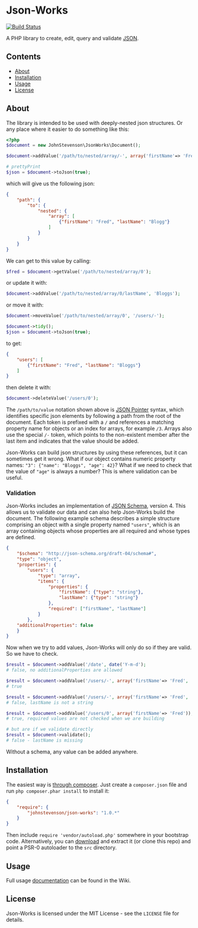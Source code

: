 Json-Works
==========

[![Build Status](https://travis-ci.org/johnstevenson/json-works.png?branch=master)](https://travis-ci.org/johnstevenson/json-works)

A PHP library to create, edit, query and validate [JSON](http://www.json.org/).

## Contents
* [About](#About)
* [Installation](#Installation)
* [Usage](#Usage)
* [License](#License)

<a name="About"></a>
## About

The library is intended to be used with deeply-nested json structures. Or any place where it easier to do something like this:

```php
<?php
$document = new JohnStevenson\JsonWorks\Document();

$document->addValue('/path/to/nested/array/-', array('firstName'=> 'Fred', 'lastName' => 'Blogg'));

# prettyPrint
$json = $document->toJson(true);
```

which will give us the following json:

```json
{
	"path": {
		"to": {
			"nested": {
				"array": [
					{"firstName": "Fred", "lastName": "Blogg"}
				]
			}
		}
	}
}
```

We can get to this value by calling:

```php
$fred = $document->getValue('/path/to/nested/array/0');
```

or update it with:

```php
$document->addValue('/path/to/nested/array/0/lastName', 'Bloggs');
```
or move it with:

```php
$document->moveValue('/path/to/nested/array/0', '/users/-');

$document->tidy();
$json = $document->toJson(true);
```

to get:

```json
{
	"users": [
		{"firstName": "Fred", "lastName": "Bloggs"}
	]
}
```

then delete it with:

```php
$document->deleteValue('/users/0');
```

The `/path/to/value` notation shown above is [JSON Pointer][pointer] syntax, which identifies specific json elements by following a path from the root of the document. Each token is prefixed with a `/` and references a matching property name for objects or an index for arrays, for example `/3`. Arrays also use the special `/-` token, which points to the non-existent member after the last item and indicates that the value should be added.

Json-Works can build json structures by using these references, but it can sometimes get it wrong. What if our object contains numeric property names: `"3": {"name": "Bloggs", "age": 42}`? What if we need to check that the value of `"age"` is always a number? This is where validation can be useful.



### Validation

Json-Works includes an implementation of [JSON Schema][schema], version 4. This allows us to validate our data and can also help Json-Works build the document. The following example schema describes a simple structure comprising an object with a single property named `"users"`, which is an array containing objects whose properties are all required and whose types are defined. 

```json
{
    "$schema": "http://json-schema.org/draft-04/schema#",
    "type": "object",
	"properties": {
		"users": {
			"type": "array",
			"items": {
                "properties": {
				    "firstName": {"type": "string"},
				    "lastName": {"type": "string"}				    
                },
                "required": ["firstName", "lastName"]
			}
		},
    "additionalProperties": false
	}
}
```
Now when we try to add values, Json-Works will only do so if they are valid. So we have to check.

```php
$result = $document->addValue('/date', date('Y-m-d');
# false, no additionalProperties are allowed

$result = $document->addValue('/users/-', array('firstName'=> 'Fred', 'lastName' => 'Bloggs'));
# true

$result = $document->addValue('/users/-', array('firstName'=> 'Fred', 'lastName' => 3));
# false, lastName is not a string

$result = $document->addValue('/users/0', array('firstName'=> 'Fred'));
# true, required values are not checked when we are building

# but are if we validate directly
$result = $document->validate();
# false - lastName is missing
```
Without a schema, any value can be added anywhere.


<a name="Installation"></a>
## Installation
The easiest way is [through composer][composer]. Just create a `composer.json` file and run `php composer.phar install` to install it:

```json
{
	"require": {
		"johnstevenson/json-works": "1.0.*"
	}
}
```

Then include `require 'vendor/autoload.php'` somewhere in your bootstrap code. Alternatively, you can [download][download] and extract it (or clone this repo) and point a PSR-0 autoloader to the `src` directory.

<a name="Usage"></a>
## Usage

Full usage [documentation][wiki] can be found in the Wiki.

<a name="License"></a>
## License

Json-Works is licensed under the MIT License - see the `LICENSE` file for details.

[pointer]: http://tools.ietf.org/html/rfc6901/
[schema]: http://json-schema.org/
[composer]: http://getcomposer.org
[download]: https://github.com/johnstevenson/json-works/archive/master.zip
[wiki]:https://github.com/johnstevenson/json-works/wiki/Home


